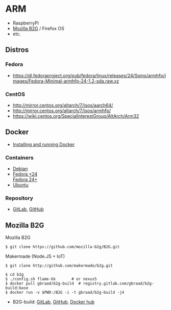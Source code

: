 ARM
===

  * RaspberryPi
  * [Mozilla B2G](#mozilla-b2g) / Firefox OS
  * etc.


Distros
-------

### Fedora

  * https://dl.fedoraproject.org/pub/fedora/linux/releases/24/Spins/armhfp/images/Fedora-Minimal-armhfp-24-1.2-sda.raw.xz


### CentOS

  * http://mirror.centos.org/altarch/7/isos/aarch64/
  * http://mirror.centos.org/altarch/7/isos/armhfp/
  * https://wiki.centos.org/SpecialInterestGroup/AltArch/Arm32


Docker
------

  * [Installing and running Docker](https://github.com/umiddelb/armhf/wiki/Installing,-running,-using-docker-on-armhf-(ARMv7)-devices)

### Containers

  * [Debian](https://hub.docker.com/r/armv7/armhf-debian/)
  * [Fedora <24](https://hub.docker.com/r/armv7/armhf-fedora/)  
    [Fedora 24+](https://hub.dokcer.com/r/gbraad/armhf-fedora/)
  * [Ubuntu](https://hub.docker.com/r/armv7/armhf-ubuntu/)

### Repository

  * [GitLab](https://gitlab.com/gbraad/ARM), [GitHub](https://github.com/gbraad/docker-container-registry-arm)


Mozilla B2G
-----------

Mozilla B2G
```
$ git clone https://github.com/mozilla-b2g/B2G.git
```

Makermade (Node.JS + IoT)
```
$ git clone http://github.com/makermade/b2g.git
```

```
$ cd b2g
$ ./config.sh flame-kk       # or nexus5
$ docker pull gbraad/b2g-build  # registry.gitlab.com/gbraad/b2g-build:base
$ docker run -v $PWD:/B2G -i -t gbraad/b2g-build -j4
```

  * B2G-build: [GitLab](https://gitlab.com/gbraad/B2G-build), [GitHub](https://github.com/gbraad/B2G-build), [Docker hub](https://hub.docker.com/r/gbraad/b2g-build/)

